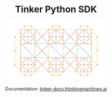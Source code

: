 <h1 align="center">Tinker Python SDK</h1>
<div align="center">
  <img src="docs/images/logo.svg" width="60%" />

  Documentation:
  <a href="http://tinker-docs.thinkingmachines.ai/">tinker-docs.thinkingmachines.ai</a>
</div>

